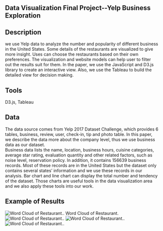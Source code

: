 ## Data Visualization Final Project--Yelp Business Exploration
## Description
we use Yelp data to analyze the number and popularity of different business in the United States. Some details of the restaurants are visualized to give more insight. Uses can choose the restaurants based on their own preferences. The visualization and website models can help user to filter out the results suit for them. In the paper, we use the JavaScript and D3.js library to create an interactive view. Also, we use the Tableau to build the detailed view for decision making.
## Tools
D3.js, Tableau
## Data
The data source comes from Yelp 2017 Dataset Challenge, which provides 6 tables, business, review, user, check-in, tip and photo table. In this paper, we describe the data more about the company level, thus we use business data as our dataset.  
Business data lists the name, location, business hours, cuisine categories, average star rating, evaluation quantity and other related factors, such as noise level, reservation policy. In addition, it contains 156639 business records. Most of these records are in the United States but the dataset only contains several states’ information and we use these records in our analysis. Bar chart and line chart can display the total number and tendency of the dataset. Those charts are useful tools in the data visualization area and we also apply these tools into our work.
## Example of Results
![Word Cloud of Restaurant.](https://github.com/liudanlu001/website-for-data-visualization/blob/master/final_project/Results/Picture1.png). 
Word Cloud of Restaurant.  
![Word Cloud of Restaurant.](https://github.com/liudanlu001/website-for-data-visualization/blob/master/final_project/Results/Picture2.png). 
![Word Cloud of Restaurant.](https://github.com/liudanlu001/website-for-data-visualization/blob/master/final_project/Results/Picture3.png). 
![Word Cloud of Restaurant.](https://github.com/liudanlu001/website-for-data-visualization/blob/master/final_project/Results/Picture6.png). 
